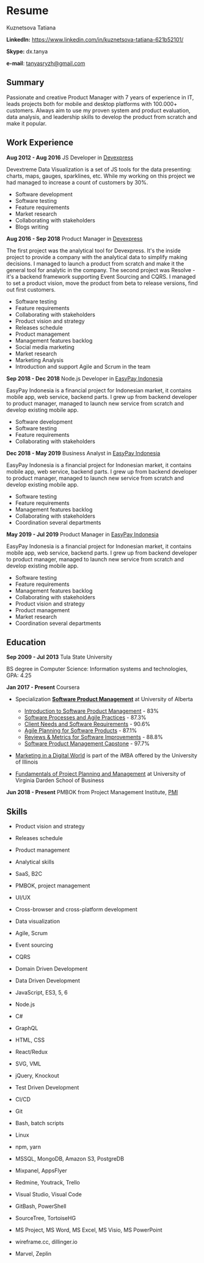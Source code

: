 # Resume

Kuznetsova Tatiana

**LinkedIn:** https://www.linkedin.com/in/kuznetsova-tatiana-621b52101/

**Skype:** dx.tanya

**e-mail**: tanyasryzh@gmail.com

## Summary

Passionate and creative Product Manager with 7 years of experience in IT, leads projects both for mobile and desktop platforms with 100.000+ customers. Always aim to use my proven system and product evaluation, data analysis, and leadership skills to develop the product from scratch and make it popular.

## Work Experience

**Aug 2012 - Aug 2016** JS Developer in [Devexpress](www.devexpress.com)

Devextreme Data Visualization is a set of JS tools for the data presenting: charts, maps, gauges, sparklines, etc. While my working on this project we had managed to increase a count of customers by 30%.

- Software development
- Software testing
- Feature requirements
- Market research
- Collaborating with stakeholders
- Blogs writing

**Aug 2016 - Sep 2018** Product Manager in [Devexpress](www.devexpress.com)

The first project was the analytical tool for Devexpress. It's the inside project to provide a company with the analytical data to simplify making decisions. I managed to launch a product from scratch and make it the general tool for analytic in the company. The second project was Resolve - it's a backend framework supporting Event Sourcing and CQRS. I managed to set a product vision, move the product from beta to release versions, find out first customers.

- Software testing
- Feature requirements
- Collaborating with stakeholders
- Product vision and strategy
- Releases schedule
- Product management
- Management features backlog
- Social media marketing
- Market research
- Marketing Analysis
- Introduction and support Agile and Scrum in the team

**Sep 2018 - Dec 2018** Node.js Developer in [EasyPay Indonesia](www.easypay.co.id)

EasyPay Indonesia is a financial project for Indonesian market, it contains mobile app, web service, backend parts. I grew up from backend developer to product manager, managed to launch new service from scratch and develop existing mobile app.

- Software development
- Software testing
- Feature requirements
- Collaborating with stakeholders

**Dec 2018 - May 2019** Business Analyst in [EasyPay Indonesia](www.easypay.co.id)

EasyPay Indonesia is a financial project for Indonesian market, it contains mobile app, web service, backend parts. I grew up from backend developer to product manager, managed to launch new service from scratch and develop existing mobile app.

- Software testing
- Feature requirements
- Management features backlog
- Collaborating with stakeholders
- Coordination several departments

**May 2019 - Jul 2019** Product Manager in [EasyPay Indonesia](www.easypay.co.id)

EasyPay Indonesia is a financial project for Indonesian market, it contains mobile app, web service, backend parts. I grew up from backend developer to product manager, managed to launch new service from scratch and develop existing mobile app.

- Software testing
- Feature requirements
- Management features backlog
- Collaborating with stakeholders
- Product vision and strategy
- Product management
- Market research
- Coordination several departments

## Education

**Sep 2009 - Jul 2013** Tula State University 

BS degree in Computer Science: Information systems and technologies, GPA: 4.25

**Jan 2017 - Present** Coursera

- Specialization [**Software Product Management**](https://www.coursera.org/account/accomplishments/specialization/certificate/KZDKAQG8CENW) at University of Alberta
    - [Introduction to Software Product Management](https://www.coursera.org/account/accomplishments/certificate/RYNLGSKLEMWX) - 83%
    - [Software Processes and Agile Practices](https://www.coursera.org/account/accomplishments/certificate/N7ER6NDJLCTG) - 87.3%
    - [Client Needs and Software Requirements](https://www.coursera.org/account/accomplishments/certificate/N8VHNN8HDZTB) - 90.6%
    - [Agile Planning for Software Products](https://www.coursera.org/account/accomplishments/certificate/QL33ETQ6VVS5) - 87.1%
    - [Reviews & Metrics for Software Improvements](https://www.coursera.org/account/accomplishments/certificate/J83PRCMZRTNZ) - 88.8%
    - [Software Product Management Capstone](https://www.coursera.org/account/accomplishments/certificate/V285YJUE5CP5) - 97.7%

- [Marketing in a Digital World](https://www.coursera.org/account/accomplishments/certificate/BBMWUSEEDVE2) is part of the iMBA offered by the University of Illinois

- [Fundamentals of Project Planning and Management](https://www.coursera.org/account/accomplishments/certificate/ANRLQYBSVDSC) at University of Virginia Darden School of Business

**Jun 2018 - Present** PMBOK from Project Management Institute, [PMI](https://www.pmi.org/)

## Skills

- Product vision and strategy
- Releases schedule
- Product management
- Analytical skills
- SaaS, B2C
- PMBOK, project management

- UI/UX
- Cross-browser and cross-platform development
- Data visualization
- Agile, Scrum
- Event sourcing
- CQRS
- Domain Driven Development
- Data Driven Development

- JavaScript, ES3, 5, 6
- Node.js
- C#
- GraphQL
- HTML, CSS
- React/Redux
- SVG, VML
- jQuery, Knockout
- Test Driven Development
- CI/CD
- Git
- Bash, batch scripts
- Linux
- npm, yarn
- MSSQL, MongoDB, Amazon S3, PostgreDB

- Mixpanel, AppsFlyer
- Redmine, Youtrack, Trello
- Visual Studio, Visual Code
- GitBash, PowerShell
- SourceTree, TortoiseHG
- MS Project, MS Word, MS Excel, MS Visio, MS PowerPoint
- wireframe.cc, dillinger.io
- Marvel, Zeplin

